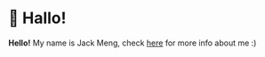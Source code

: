 # 🍵 Hallo!

**Hello!** My name is Jack Meng, check [here](https://exoad.github.io/exoad/) for more info about me :) 
